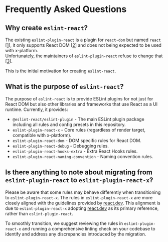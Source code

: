 # Frequently Asked Questions

## Why create `eslint-react`?

The existing `eslint-plugin-react` is a plugin for `react-dom` but named `react` [[1]], it only supports React DOM [[2]] and does not being expected to be used with x-platform.\
Unfortunately, the maintainers of `eslint-plugin-react` refuse to change that [[3]].

This is the initial motivation for creating `eslint-react`.

## What is the purpose of `eslint-react`?

The purpose of `eslint-react` is to provide ESLint plugins for not just for React DOM but also other libraries and frameworks that use React as a UI runtime. Currently, it provides:

- `@eslint-react/eslint-plugin` - The main ESLint plugin package including all rules and config presets in this repository.
- `eslint-plugin-react-x` - Core rules (regardless of render target, compatible with x-platform).
- `eslint-plugin-react-dom` - DOM specific rules for React DOM.
- `eslint-plugin-react-debug` - Debugging rules.
- `eslint-plugin-react-hooks-extra` - Extra React Hooks rules.
- `eslint-plugin-react-naming-convention` - Naming convention rules.

## Is there anything to note about migrating from `eslint-plugin-react` to `eslint-plugin-react-x`?

Please be aware that some rules may behave differently when transitioning to `eslint-plugin-react-x`. The rules in `eslint-plugin-react-x` are more closely aligned with the guidelines provided by [react.dev](https://react.dev). This alignment is due to `eslint-plugin-react-x` adopting [react.dev](https://react.dev) as its primary reference, rather than `eslint-plugin-react`.

To smoothly transition, we suggest reviewing the rules in `eslint-plugin-react-x` and running a comprehensive linting check on your codebase to identify and address any discrepancies introduced by the migration.

[1]: https://github.com/jsx-eslint/eslint-plugin-react/issues/3423#issuecomment-1930936266
[2]: https://github.com/jsx-eslint/eslint-plugin-react/issues/3423#issuecomment-1314565853
[3]: https://github.com/jsx-eslint/eslint-plugin-react/issues/3423#issuecomment-1314644323

<!-- [4]: https://github.com/pmndrs/react-three-fiber/discussions/2487 -->
<!-- [5]: https://github.com/pmndrs/gltf-react-three/issues/38#issuecomment-2057794974 -->

